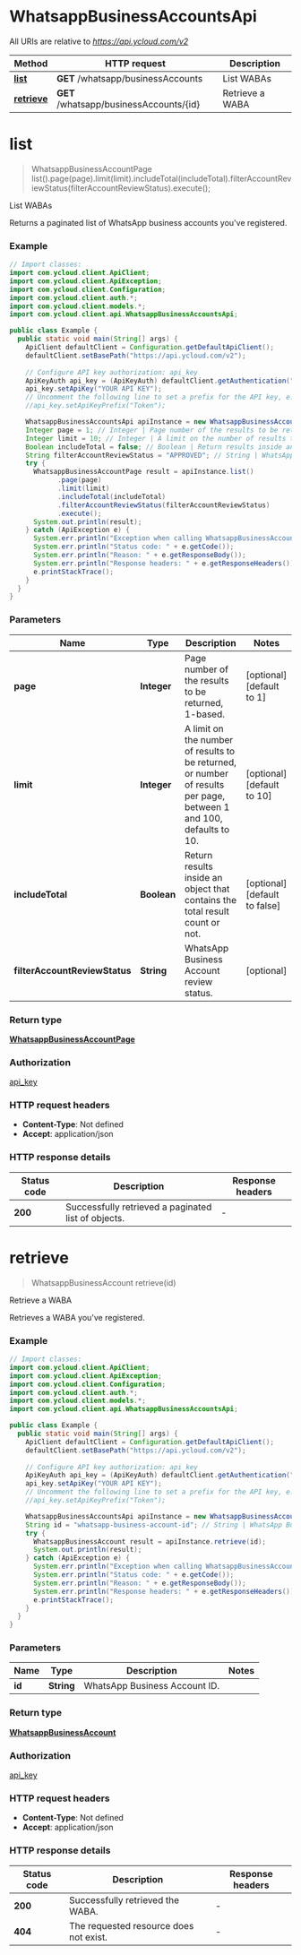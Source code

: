 # WhatsappBusinessAccountsApi

All URIs are relative to *https://api.ycloud.com/v2*

| Method | HTTP request | Description |
|------------- | ------------- | -------------|
| [**list**](WhatsappBusinessAccountsApi.md#list) | **GET** /whatsapp/businessAccounts | List WABAs |
| [**retrieve**](WhatsappBusinessAccountsApi.md#retrieve) | **GET** /whatsapp/businessAccounts/{id} | Retrieve a WABA |


<a name="list"></a>
# **list**
> WhatsappBusinessAccountPage list().page(page).limit(limit).includeTotal(includeTotal).filterAccountReviewStatus(filterAccountReviewStatus).execute();

List WABAs

Returns a paginated list of WhatsApp business accounts you&#39;ve registered.

### Example
```java
// Import classes:
import com.ycloud.client.ApiClient;
import com.ycloud.client.ApiException;
import com.ycloud.client.Configuration;
import com.ycloud.client.auth.*;
import com.ycloud.client.models.*;
import com.ycloud.client.api.WhatsappBusinessAccountsApi;

public class Example {
  public static void main(String[] args) {
    ApiClient defaultClient = Configuration.getDefaultApiClient();
    defaultClient.setBasePath("https://api.ycloud.com/v2");
    
    // Configure API key authorization: api_key
    ApiKeyAuth api_key = (ApiKeyAuth) defaultClient.getAuthentication("api_key");
    api_key.setApiKey("YOUR API KEY");
    // Uncomment the following line to set a prefix for the API key, e.g. "Token" (defaults to null)
    //api_key.setApiKeyPrefix("Token");

    WhatsappBusinessAccountsApi apiInstance = new WhatsappBusinessAccountsApi(defaultClient);
    Integer page = 1; // Integer | Page number of the results to be returned, 1-based.
    Integer limit = 10; // Integer | A limit on the number of results to be returned, or number of results per page, between 1 and 100, defaults to 10.
    Boolean includeTotal = false; // Boolean | Return results inside an object that contains the total result count or not.
    String filterAccountReviewStatus = "APPROVED"; // String | WhatsApp Business Account review status.
    try {
      WhatsappBusinessAccountPage result = apiInstance.list()
            .page(page)
            .limit(limit)
            .includeTotal(includeTotal)
            .filterAccountReviewStatus(filterAccountReviewStatus)
            .execute();
      System.out.println(result);
    } catch (ApiException e) {
      System.err.println("Exception when calling WhatsappBusinessAccountsApi#list");
      System.err.println("Status code: " + e.getCode());
      System.err.println("Reason: " + e.getResponseBody());
      System.err.println("Response headers: " + e.getResponseHeaders());
      e.printStackTrace();
    }
  }
}
```

### Parameters

| Name | Type | Description  | Notes |
|------------- | ------------- | ------------- | -------------|
| **page** | **Integer**| Page number of the results to be returned, 1-based. | [optional] [default to 1] |
| **limit** | **Integer**| A limit on the number of results to be returned, or number of results per page, between 1 and 100, defaults to 10. | [optional] [default to 10] |
| **includeTotal** | **Boolean**| Return results inside an object that contains the total result count or not. | [optional] [default to false] |
| **filterAccountReviewStatus** | **String**| WhatsApp Business Account review status. | [optional] |

### Return type

[**WhatsappBusinessAccountPage**](WhatsappBusinessAccountPage.md)

### Authorization

[api_key](../README.md#api_key)

### HTTP request headers

 - **Content-Type**: Not defined
 - **Accept**: application/json

### HTTP response details
| Status code | Description | Response headers |
|-------------|-------------|------------------|
| **200** | Successfully retrieved a paginated list of objects. |  -  |

<a name="retrieve"></a>
# **retrieve**
> WhatsappBusinessAccount retrieve(id)

Retrieve a WABA

Retrieves a WABA you&#39;ve registered.

### Example
```java
// Import classes:
import com.ycloud.client.ApiClient;
import com.ycloud.client.ApiException;
import com.ycloud.client.Configuration;
import com.ycloud.client.auth.*;
import com.ycloud.client.models.*;
import com.ycloud.client.api.WhatsappBusinessAccountsApi;

public class Example {
  public static void main(String[] args) {
    ApiClient defaultClient = Configuration.getDefaultApiClient();
    defaultClient.setBasePath("https://api.ycloud.com/v2");
    
    // Configure API key authorization: api_key
    ApiKeyAuth api_key = (ApiKeyAuth) defaultClient.getAuthentication("api_key");
    api_key.setApiKey("YOUR API KEY");
    // Uncomment the following line to set a prefix for the API key, e.g. "Token" (defaults to null)
    //api_key.setApiKeyPrefix("Token");

    WhatsappBusinessAccountsApi apiInstance = new WhatsappBusinessAccountsApi(defaultClient);
    String id = "whatsapp-business-account-id"; // String | WhatsApp Business Account ID.
    try {
      WhatsappBusinessAccount result = apiInstance.retrieve(id);
      System.out.println(result);
    } catch (ApiException e) {
      System.err.println("Exception when calling WhatsappBusinessAccountsApi#retrieve");
      System.err.println("Status code: " + e.getCode());
      System.err.println("Reason: " + e.getResponseBody());
      System.err.println("Response headers: " + e.getResponseHeaders());
      e.printStackTrace();
    }
  }
}
```

### Parameters

| Name | Type | Description  | Notes |
|------------- | ------------- | ------------- | -------------|
| **id** | **String**| WhatsApp Business Account ID. | |

### Return type

[**WhatsappBusinessAccount**](WhatsappBusinessAccount.md)

### Authorization

[api_key](../README.md#api_key)

### HTTP request headers

 - **Content-Type**: Not defined
 - **Accept**: application/json

### HTTP response details
| Status code | Description | Response headers |
|-------------|-------------|------------------|
| **200** | Successfully retrieved the WABA. |  -  |
| **404** | The requested resource does not exist. |  -  |

